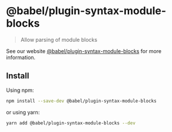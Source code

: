 # @babel/plugin-syntax-module-blocks

> Allow parsing of module blocks

See our website [@babel/plugin-syntax-module-blocks](https://babeljs.io/docs/en/babel-plugin-syntax-module-blocks) for more information.

## Install

Using npm:

```sh
npm install --save-dev @babel/plugin-syntax-module-blocks
```

or using yarn:

```sh
yarn add @babel/plugin-syntax-module-blocks --dev
```
